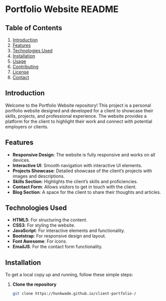 # Portfolio Website README

## Table of Contents
1. [Introduction](#introduction)
2. [Features](#features)
3. [Technologies Used](#technologies-used)
4. [Installation](#installation)
5. [Usage](#usage)
6. [Contributing](#contributing)
7. [License](#license)
8. [Contact](#contact)

## Introduction

Welcome to the Portfolio Website repository! This project is a personal portfolio website designed and developed for a client to showcase their skills, projects, and professional experience. The website provides a platform for the client to highlight their work and connect with potential employers or clients.

## Features

- **Responsive Design**: The website is fully responsive and works on all devices.
- **Interactive UI**: Smooth navigation with interactive UI elements.
- **Projects Showcase**: Detailed showcase of the client’s projects with images and descriptions.
- **Skills Section**: Highlights the client’s skills and proficiencies.
- **Contact Form**: Allows visitors to get in touch with the client.
- **Blog Section**: A space for the client to share their thoughts and articles.

## Technologies Used

- **HTML5**: For structuring the content.
- **CSS3**: For styling the website.
- **JavaScript**: For interactive elements and functionality.
- **Bootstrap**: For responsive design and layout.
- **Font Awesome**: For icons.
- **EmailJS**: For the contact form functionality.

## Installation

To get a local copy up and running, follow these simple steps:

1. **Clone the repository**
   ```sh
   git clone https://hunkwade.github.io/client-portfolio-/
